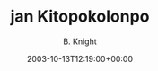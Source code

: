---
title: 'jan Kitopokolonpo'
posts: 1
hash: 't166'
author: 'B. Knight'
date: 2003-10-13T12:19:00+00:00
sources:
  - http://forums.tokipona.org/viewtopic.php%3Ft=166.html
---